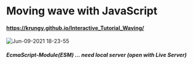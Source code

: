 # Moving wave with JavaScript

#### https://krungy.github.io/Interactive_Tutorial_Waving/

![Jun-09-2021 18-23-55](https://user-images.githubusercontent.com/71081893/121329472-36452580-c950-11eb-86fd-e05e09bf83d9.gif)

##### EcmaScript-Module(ESM) ... need local server (open with Live Server)
